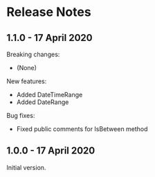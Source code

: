 # Release Notes

## 1.1.0 - 17 April 2020

Breaking changes:
- (None)

New features:
- Added DateTimeRange
- Added DateRange

Bug fixes:
- Fixed public comments for IsBetween method

## 1.0.0 - 17 April 2020

Initial version.